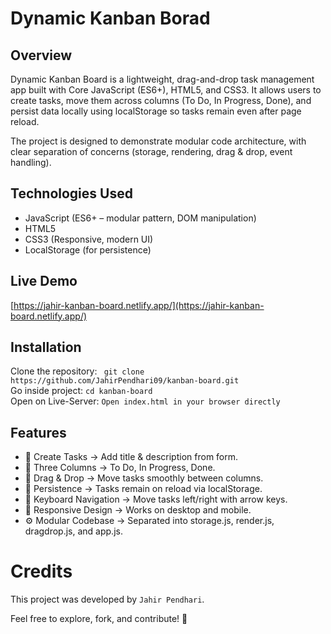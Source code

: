# Dynamic Kanban Borad

## Overview

Dynamic Kanban Board is a lightweight, drag-and-drop task management app built with Core JavaScript (ES6+), HTML5, and CSS3. It allows users to create tasks, move them across columns (To Do, In Progress, Done), and persist data locally using localStorage so tasks remain even after page reload.

The project is designed to demonstrate modular code architecture, with clear separation of concerns (storage, rendering, drag & drop, event handling).

## Technologies Used 
  - JavaScript (ES6+ – modular pattern, DOM manipulation)
  - HTML5
  - CSS3 (Responsive, modern UI)
  - LocalStorage (for persistence)


## Live Demo

[https://jahir-kanban-board.netlify.app/](https://jahir-kanban-board.netlify.app/)


## Installation  

   Clone the repository:   ```  git clone https://github.com/JahirPendhari09/kanban-board.git  ``` <br/>
   Go inside project:   ``` cd kanban-board ``` <br/>
   Open on Live-Server:  ``` Open index.html in your browser directly ```

  
 ## Features 
   
  - 📝 Create Tasks → Add title & description from form.
  - 📌 Three Columns → To Do, In Progress, Done.
  - 🎯 Drag & Drop → Move tasks smoothly between columns.
  - 💾 Persistence → Tasks remain on reload via localStorage.
  - 🔗 Keyboard Navigation → Move tasks left/right with arrow keys.
  - 📱 Responsive Design → Works on desktop and mobile.
  - ⚙️ Modular Codebase → Separated into storage.js, render.js, dragdrop.js, and app.js.
  

 # Credits <br/>
 
   This project was developed by ```Jahir Pendhari```.
   <p>Feel free to explore, fork, and contribute! 🚀</p>
  

